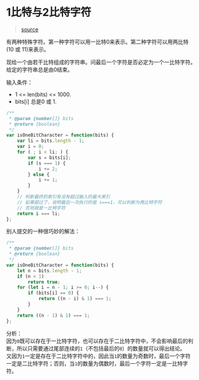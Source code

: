 # 1比特与2比特字符

> [source](https://leetcode-cn.com/problems/1-bit-and-2-bit-characters/)

有两种特殊字符。第一种字符可以用一比特0来表示。第二种字符可以用两比特(10 或 11)来表示。

现给一个由若干比特组成的字符串。问最后一个字符是否必定为一个一比特字符。给定的字符串总是由0结束。

输入条件：
- 1 <= len(bits) <= 1000.
- bits[i] 总是0 或 1.
```js
/**
 * @param {number[]} bits
 * @return {boolean}
 */
var isOneBitCharacter = function(bits) {
    var li = bits.length - 1;
    var i = 0;
    for ( ; i < li; ) {
        var s = bits[i];
        if (s === 1) {
            i += 2;
        } else {
            i += 1;
        }
    }
    // 判断最终的索引有没有超过输入的最大索引
    // 如果超过了，说明最后一次执行的是 s===1，可以判断为两比特字符
    // 否则就是一比特字符
    return i === li;
};
```

别人提交的一种很巧妙的解法：
```js
/**
 * @param {number[]} bits
 * @return {boolean}
 */
var isOneBitCharacter = function(bits) {
    let n = bits.length - 1;
    if (n < 1)
        return true;
    for (let i = n - 1; i >= 0; i--) {
        if (bits[i] == 0) {
            return ((n - i) & 1) === 1;
        }
    }
    return ((n - 1) & 1) === 1;
};
```

分析：  
因为`0`既可以存在于一比特字符，也可以存在于二比特字符中，不会影响最后的判断，所以只需要通过尾部连续的`1`（不包括最后的`0`）的数量就可以得出结论。  
又因为`1`一定是存在于二比特字符中的，因此当`1`的数量为奇数时，最后一个字符一定是二比特字符；否则，当`1`的数量为偶数时，最后一个字符一定是一比特字符。


